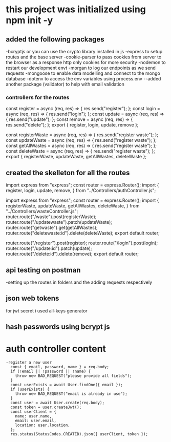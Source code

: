 # this project was initialized using npm init -y

## added the following packages

-bcryptjs or you can use the crypto library installed in js
-express to setup routes and the base server
-cookie-parser to pass cookies from server to the browser as a response http only cookies for more security
-nodemon to restart our development envt
-morgan to log our endpoints as we send requests
-mongoose to enable data modelling and connect to the mongo database
-dotenv to access the env variables using process.env
--added another package (validator) to help with email validation

### controllers for the routes

<!-- auth -->

const register = async (req, res) => {
res.send("register");
};
const login = async (req, res) => {
res.send("login");
};
const update = async (req, res) => {
res.send("update");
};
const remove = async (req, res) => {
res.send("delete");
};
export { register, login, update, remove };

<!-- auth -->

<!-- wastes -->

const registerWaste = async (req, res) => {
res.send("register waste");
};
const updateWaste = async (req, res) => {
res.send("register waste");
};
const getAllWastes = async (req, res) => {
res.send("register waste");
};
const deleteWaste = async (req, res) => {
res.send("register waste");
};
export { registerWaste, updateWaste, getAllWastes, deleteWaste };

<!-- wastes -->

## created the skelleton for all the routes

<codeblock>

<!-- auth -->

import express from "express";
const router = express.Router();
import {
register,
login,
update,
remove,
} from "../Controllers/authController.js";

<!-- auth -->
<!-- wastes -->

import express from "express";
const router = express.Router();
import {
registerWaste,
updateWaste,
getAllWastes,
deleteWaste,
} from "../Controllers/wasteController.js";
router.route("/waste").post(registerWaste);
router.route("/updatewaste").patch(updateWaste);
router.route("getwaste").get(getAllWastes);
router.route("deletewaste:id").delete(deleteWaste);
export default router;

<!-- wastes -->
<codeblock>

router.route("/register").post(register);
router.route("/login").post(login);
router.route("/update:id").patch(update);
router.route("/delete:id").delete(remove);
export default router;

## api testing on postman

-setting up the routes in folders and the adding requests respectively

## json web tokens

for jwt secret i used all-keys generator

## hash passwords using bcrypt js

# auth controller content

```code snippet
-register a new user
  const { email, password, name } = req.body;
  if (!email || !password || !name) {
    throw new BAD_REQUEST("please provide all fields");
  }
  const userExists = await User.findOne({ email });
  if (userExists) {
    throw new BAD_REQUEST("email is already in use");
  }
  const user = await User.create(req.body);
  const token = user.createJwt();
  const userClient = {
    name: user.name,
    email: user.email,
    location: user.location,
  };
  res.status(StatusCodes.CREATED).json({ userClient, token });

```
